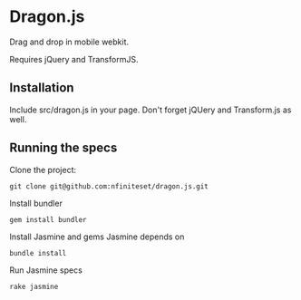 Dragon.js
=========

Drag and drop in mobile webkit.

Requires jQuery and TransformJS.


Installation
------------

Include src/dragon.js in your page.
Don't forget jQUery and Transform.js as well.


Running the specs
-----------------

Clone the project:

    git clone git@github.com:nfiniteset/dragon.js.git

Install bundler

    gem install bundler

Install Jasmine and gems Jasmine depends on

    bundle install
    
Run Jasmine specs

    rake jasmine